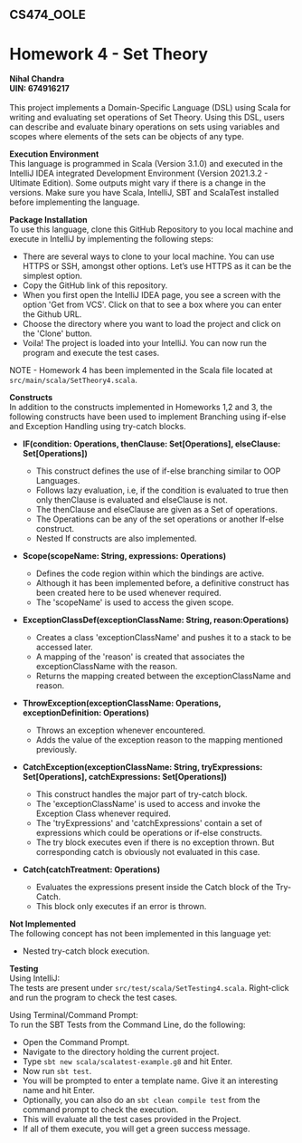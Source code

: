 ## CS474_OOLE
# Homework 4 - Set Theory
**Nihal Chandra**<br>
**UIN: 674916217**<br><br>
This project implements a Domain-Specific Language (DSL) using Scala for writing and evaluating set operations of Set Theory. Using this DSL, users can describe and evaluate binary operations on sets using variables and scopes where elements of the sets can be objects of any type.

**Execution Environment**<br>
This language is programmed in Scala (Version 3.1.0) and executed in the IntelliJ IDEA integrated Development Environment (Version 2021.3.2 - Ultimate Edition). Some outputs might vary if there is a change in the versions. Make sure you have Scala, IntelliJ, SBT and ScalaTest installed before implementing the language.

**Package Installation**<br>
To use this language, clone this GitHub Repository to you local machine and execute in IntelliJ by implementing the following steps:
- There are several ways to clone to your local machine. You can use HTTPS or SSH, amongst other options. Let’s use HTTPS as it can be the simplest option. 
- Copy the GitHub link of this repository.
- When you first open the IntelliJ IDEA page, you see a screen with the  option 'Get from VCS'. Click on that to see a box where you can enter the Github URL. 
- Choose the directory where you want to load the project and click  on the 'Clone' button.
- Voila! The project is loaded into your IntelliJ. You can now run the program and execute the test cases.

NOTE - Homework 4 has been implemented in the Scala file located at ```src/main/scala/SetTheory4.scala```.

**Constructs**<br>
In addition to the constructs implemented in Homeworks 1,2 and 3, the following constructs have been used to implement Branching using if-else and Exception Handling using try-catch blocks.

- **IF(condition: Operations, thenClause: Set[Operations], elseClause: Set[Operations])**<br>
  - This construct defines the use of if-else branching similar to OOP Languages.
  - Follows lazy evaluation, i.e,  if the condition is evaluated to true then only thenClause is evaluated and elseClause is not.
  - The thenClause and elseClause are given as a Set of operations.
  - The Operations can be any of the set operations or another If-else construct.
  - Nested If constructs are also implemented.

- **Scope(scopeName: String, expressions: Operations)**<br>
  - Defines the code region within which the bindings are active.
  - Although it has been implemented before, a definitive construct has been created here to be used whenever required.
  - The 'scopeName' is used to access the given scope.

- **ExceptionClassDef(exceptionClassName: String, reason:Operations)**<br>
  - Creates a class 'exceptionClassName' and pushes it to a stack to be accessed later.
  - A mapping of the 'reason' is created that associates the exceptionClassName with the reason.
  - Returns the mapping created between the exceptionClassName and reason.

- **ThrowException(exceptionClassName: Operations, exceptionDefinition: Operations)**<br>
  - Throws an exception whenever encountered.
  - Adds the value of the exception reason to the mapping mentioned previously.

- **CatchException(exceptionClassName: String, tryExpressions: Set[Operations], catchExpressions: Set[Operations])**<br>
  - This construct handles the major part of try-catch block. 
  - The 'exceptionClassName' is used to access and invoke the Exception Class whenever required.
  - The 'tryExpressions' and 'catchExpressions' contain a set of expressions which could be operations or if-else constructs.
  - The try block executes even if there is no exception thrown. But corresponding catch is obviously not evaluated in this case.

- **Catch(catchTreatment: Operations)**<br>
  - Evaluates the expressions present inside the Catch block of the Try-Catch.
  - This block only executes if an error is thrown.
  
**Not Implemented**<br>
The following concept has not been implemented in this language yet:
- Nested try-catch block execution.

**Testing**<br>
Using IntelliJ:<br>
The tests are present under ```src/test/scala/SetTesting4.scala```. Right-click and run the program to check the test cases. 

Using Terminal/Command Prompt:<br>
To run the SBT Tests from the Command Line, do the following:
  - Open the Command Prompt.
  - Navigate to the directory holding the current project.
  - Type ```sbt new scala/scalatest-example.g8``` and hit Enter.
  - Now run ```sbt test```.
  - You will be prompted to enter a template name. Give it an interesting name and hit Enter. 
  - Optionally, you can also do an ```sbt clean compile test``` from the command prompt to check the execution.
  - This will evaluate all the test cases provided in the Project.
  - If all of them execute, you will get a green success message.
